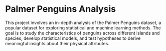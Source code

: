 # Palmer Penguins Analysis
This project involves an in-depth analysis of the Palmer Penguins dataset, a popular dataset for exploring statistical and machine learning methods. The goal is to study the characteristics of penguins across different islands and species, develop statistical models, and test hypotheses to derive meaningful insights about their physical attributes.
